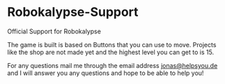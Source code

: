 # Robokalypse-Support
Official Support for Robokalypse


The game is built is based on Buttons that you can use to move. Projects like the shop are not made yet and the highest level you can get to is 15. 

For any questions mail me through the email address jonas@helpsyou.de and I will answer you any questions and hope to be able to help you!
